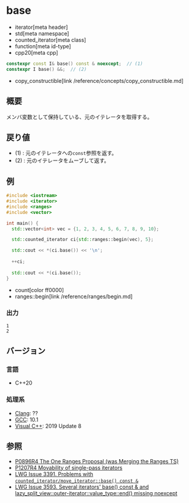 # base
* iterator[meta header]
* std[meta namespace]
* counted_iterator[meta class]
* function[meta id-type]
* cpp20[meta cpp]

```cpp
constexpr const I& base() const & noexcept;  // (1)
constexpr I base() &&;  // (2)
```
* copy_constructible[link /reference/concepts/copy_constructible.md]

## 概要

メンバ変数として保持している、元のイテレータを取得する。

## 戻り値

- (1) : 元のイテレータへの`const`参照を返す。
- (2) : 元のイテレータをムーブして返す。

## 例

```cpp example
#include <iostream>
#include <iterator>
#include <ranges>
#include <vector>

int main() {
  std::vector<int> vec = {1, 2, 3, 4, 5, 6, 7, 8, 9, 10};

  std::counted_iterator ci{std::ranges::begin(vec), 5};

  std::cout << *(ci.base()) << '\n';
  
  ++ci;
  
  std::cout << *(ci.base());
}
```
* count[color ff0000]
* ranges::begin[link /reference/ranges/begin.md]

### 出力

```
1
2
```

## バージョン
### 言語
- C++20

### 処理系
- [Clang](/implementation.md#clang): ??
- [GCC](/implementation.md#gcc): 10.1
- [Visual C++](/implementation.md#visual_cpp): 2019 Update 8

## 参照
- [P0896R4 The One Ranges Proposal (was Merging the Ranges TS)](http://www.open-std.org/jtc1/sc22/wg21/docs/papers/2018/p0896r4.pdf)
- [P1207R4 Movability of single-pass iterators](http://www.open-std.org/jtc1/sc22/wg21/docs/papers/2019/p1207r4.pdf)
- [LWG Issue 3391. Problems with `counted_iterator/move_iterator::base() const &`](https://cplusplus.github.io/LWG/issue3391)
- [LWG Issue 3593. Several iterators' base() const & and lazy_split_view::outer-iterator::value_type::end() missing noexcept](https://cplusplus.github.io/LWG/issue3593)
